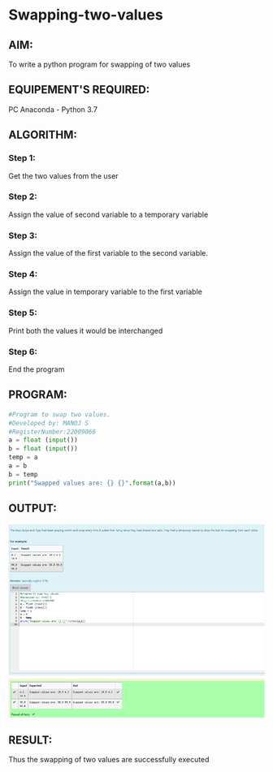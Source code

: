 # Swapping-two-values
## AIM:
To write a python program for swapping of two values
## EQUIPEMENT'S REQUIRED: 
PC
Anaconda - Python 3.7
## ALGORITHM: 
### Step 1:
Get the two values from the user
### Step 2: 
Assign the value of second variable to a temporary variable 
### Step 3: 
Assign the value of the first variable to the second variable.
### Step 4:  
Assign the value in temporary variable to the first variable
### Step 5: 
Print both the values it would be interchanged
### Step 6: 
End the program
## PROGRAM:
```python
#Program to swap two values.
#Developed by: MANOJ S
#RegisterNumber:22009066
a = float (input())
b = float (input())
temp = a
a = b
b = temp
print("Swapped values are: {} {}".format(a,b))
```


## OUTPUT:
![SWAPPINGOPIMG](swapopimg.png)
## RESULT:
Thus the swapping of two values are successfully executed



